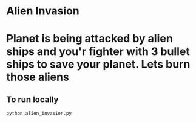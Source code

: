 # Alien Invasion


# Planet is being attacked by alien ships and you'r fighter with 3 bullet ships to save your planet. Lets burn those aliens


## To run locally 

`python alien_invasion.py`

